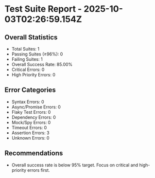 # Test Suite Report - 2025-10-03T02:26:59.154Z

## Overall Statistics
- Total Suites: 1
- Passing Suites (≥96%): 0
- Failing Suites: 1
- Overall Success Rate: 85.00%
- Critical Errors: 0
- High Priority Errors: 0

## Error Categories
- Syntax Errors: 0
- Async/Promise Errors: 0
- Flaky Test Errors: 0
- Dependency Errors: 0
- Mock/Spy Errors: 0
- Timeout Errors: 0
- Assertion Errors: 3
- Unknown Errors: 0

## Recommendations
- Overall success rate is below 95% target. Focus on critical and high-priority errors first.



